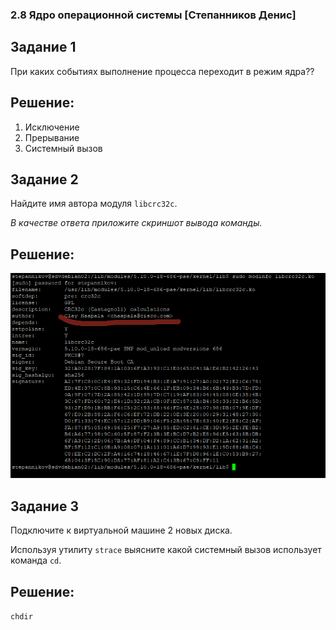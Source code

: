 ### 2.8 Ядро операционной системы [Степанников Денис]
## Задание 1
При каких событиях выполнение процесса переходит в режим ядра??

## Решение:
1.	Исключение	
2.	Прерывание
3.	Системный вызов


## Задание 2
Найдите имя автора модуля `libcrc32c`.

*В качестве ответа приложите скриншот вывода команды.*

## Решение:
![2.8. Task #2 results](screenshots/2.8-2.png)

## Задание 3
Подключите к виртуальной машине 2 новых диска. 

Используя утилиту `strace` выясните какой системный вызов использует команда `cd`.

## Решение:

```chdir```

